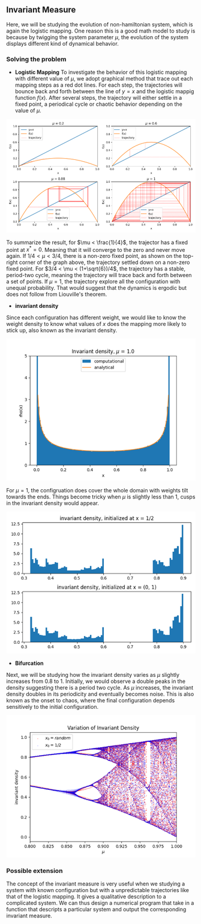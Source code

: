 ## Invariant Measure

Here, we will be studying the evolution of non-hamiltonian system, which is again the logistic mapping. One reason this is a good math model to study is because by twigging the system parameter $\mu$, the evolution of the system displays different kind of dynamical behavior.

### Solving the problem


- __Logistic Mapping__
To investigate the behavior of this logistic mapping with different value of $\mu$, we adopt graphical method that trace out each mapping steps as a red dot lines. For each step, the trajectories will bounce back and forth between the line of $y = x$ and the logistic mappig function $f(x)$. After several steps, the trajectory will either settle in a fixed point, a periodical cycle or chaotic behavior depending on the value of $\mu$.


![logistic_mapping_combined](/invariant_measures/figures/combine.png)

To summarize the result, for $\mu < \frac{1}{4}$, the trajector has a fixed point at $x^{\ast}=0$. Meaning that it will converge to the zero and never move again. If $1/4 <\mu < 3/4$, there is a non-zero fixed point, as shown on the top-right corner of the graph above, the trajectory settled down on a non-zero fixed point. For $3/4 < \mu < (1+\sqrt{6})/4$, the trajectory has a stable, period-two cycle, meaning the trajectory will trace back and forth between a set of points. If $\mu = 1$, the trajectory explore all the configuration with unequal probability. That would suggest that the dynamics is ergodic but does not follow from Liouville's theorem.

- __invariant density__

Since each configuration has different weight, we would like to know the weight density to know what values of $x$ does the mapping more likely to stick up, also known as the invariant density.

![invariant_density(1)](/invariant_measures/figures/invariant_density(1).png)

For $\mu = 1$, the configruation does cover the whole domain with weights tilt towards the ends. Things become tricky when $\mu$ is slightly less than $1$, cusps in the invariant density would appear.


![compare_cusps](/invariant_measures/figures/compare_cusps.png)


- __Bifurcation__

Next, we will be studying how the invariant density varies as $\mu$ slightly increases from 0.8 to 1. Initially, we would observe a double peaks in the density suggesting there is a period two cycle. As $\mu$ increases, the invariant density doubles in its periodicity and eventually becomes noise. This is also known as the onset to chaos, where the final configuration depends sensitively to the initial configuration.

![bifurcation](/invariant_measures/figures/variation_invariant_measure.png)

### Possible extension

The concept of the invariant measure is very useful when we studying a system with known configuration but with a unpredictable trajectories like that of the logistic mapping. It gives a qualitative description to a complicated system. We can thus design a numerical program that take in a function that descripts a particular system and output the corresponding invariant measure.

